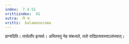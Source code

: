 ```yaml
---
index:  7.4.51
vrittiindex:  41
sutra:  रि च
vritti:  balamanorama 
---
```


प्राग्वदिति। तासेर्लोप इत्यर्थः। अस्तिस्तु नेह संबध्यते, ततो रादिप्रत्ययस्याऽसंभवात्। 

